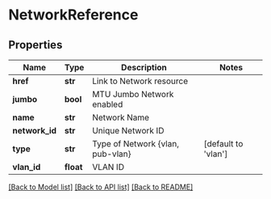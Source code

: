 # NetworkReference

## Properties
Name | Type | Description | Notes
------------ | ------------- | ------------- | -------------
**href** | **str** | Link to Network resource | 
**jumbo** | **bool** | MTU Jumbo Network enabled | 
**name** | **str** | Network Name | 
**network_id** | **str** | Unique Network ID | 
**type** | **str** | Type of Network {vlan, pub-vlan} | [default to 'vlan']
**vlan_id** | **float** | VLAN ID | 

[[Back to Model list]](../README.md#documentation-for-models) [[Back to API list]](../README.md#documentation-for-api-endpoints) [[Back to README]](../README.md)


